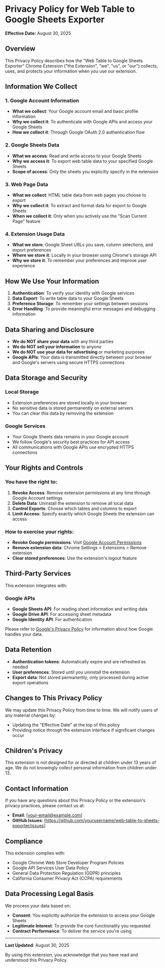# Privacy Policy for Web Table to Google Sheets Exporter

**Effective Date:** August 30, 2025

## Overview

This Privacy Policy describes how the "Web Table to Google Sheets Exporter" Chrome Extension ("the Extension", "we", "us", or "our") collects, uses, and protects your information when you use our extension.

## Information We Collect

### 1. Google Account Information

- **What we collect**: Your Google account email and basic profile information
- **Why we collect it**: To authenticate with Google APIs and access your Google Sheets
- **How we collect it**: Through Google OAuth 2.0 authentication flow

### 2. Google Sheets Data

- **What we access**: Read and write access to your Google Sheets
- **Why we access it**: To export web table data to your specified Google Sheets
- **Scope of access**: Only the sheets you explicitly specify in the extension

### 3. Web Page Data

- **What we collect**: HTML table data from web pages you choose to export
- **Why we collect it**: To extract and format data for export to Google Sheets
- **When we collect it**: Only when you actively use the "Scan Current Page" feature

### 4. Extension Usage Data

- **What we store**: Google Sheet URLs you save, column selections, and export preferences
- **Where we store it**: Locally in your browser using Chrome's storage API
- **Why we store it**: To remember your preferences and improve user experience

## How We Use Your Information

1. **Authentication**: To verify your identity with Google services
2. **Data Export**: To write table data to your Google Sheets
3. **Preference Storage**: To remember your settings between sessions
4. **Error Handling**: To provide meaningful error messages and debugging information

## Data Sharing and Disclosure

- **We do NOT share your data** with any third parties
- **We do NOT sell your information** to anyone
- **We do NOT use your data for advertising** or marketing purposes
- **Google APIs**: Your data is transmitted directly between your browser and Google's servers using secure HTTPS connections

## Data Storage and Security

### Local Storage

- Extension preferences are stored locally in your browser
- No sensitive data is stored permanently on external servers
- You can clear this data by removing the extension

### Google Services

- Your Google Sheets data remains in your Google account
- We follow Google's security best practices for API access
- All communications with Google APIs use encrypted HTTPS connections

## Your Rights and Controls

### You have the right to:

1. **Revoke Access**: Remove extension permissions at any time through Google Account settings
2. **Delete Data**: Uninstall the extension to remove all local data
3. **Control Exports**: Choose which tables and columns to export
4. **Limit Access**: Specify exactly which Google Sheets the extension can access

### How to exercise your rights:

- **Revoke Google permissions**: Visit [Google Account Permissions](https://myaccount.google.com/permissions)
- **Remove extension data**: Chrome Settings > Extensions > Remove extension
- **Clear stored preferences**: Use the extension's logout feature

## Third-Party Services

This extension integrates with:

### Google APIs

- **Google Sheets API**: For reading sheet information and writing data
- **Google Drive API**: For accessing sheet metadata
- **Google Identity API**: For authentication

Please refer to [Google's Privacy Policy](https://policies.google.com/privacy) for information about how Google handles your data.

## Data Retention

- **Authentication tokens**: Automatically expire and are refreshed as needed
- **User preferences**: Stored until you uninstall the extension
- **Export data**: Not stored permanently; only processed during active export operations

## Changes to This Privacy Policy

We may update this Privacy Policy from time to time. We will notify users of any material changes by:

- Updating the "Effective Date" at the top of this policy
- Providing notice through the extension interface if significant changes occur

## Children's Privacy

This extension is not designed for or directed at children under 13 years of age. We do not knowingly collect personal information from children under 13.

## Contact Information

If you have any questions about this Privacy Policy or the extension's privacy practices, please contact us at:

- **Email**: [your-email@example.com]
- **GitHub Issues**: [https://github.com/yourusername/web-table-to-sheets-exporter/issues]

## Compliance

This extension complies with:

- Google Chrome Web Store Developer Program Policies
- Google API Services User Data Policy
- General Data Protection Regulation (GDPR) principles
- California Consumer Privacy Act (CCPA) requirements

## Data Processing Legal Basis

We process your data based on:

- **Consent**: You explicitly authorize the extension to access your Google Sheets
- **Legitimate Interest**: To provide the core functionality you requested
- **Contract Performance**: To deliver the service you're using

---

**Last Updated**: August 30, 2025

By using this extension, you acknowledge that you have read and understood this Privacy Policy.
